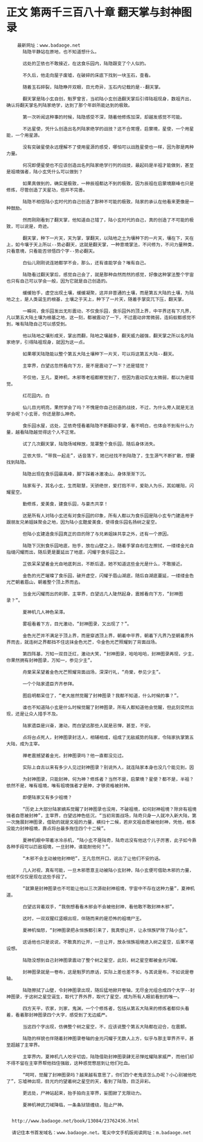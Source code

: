 # 正文 第两千三百八十章 翻天掌与封神图录
        最新网址：www.badaoge.net
          陆隐平静站在原地，也不知道想什么。
      
          远处的芷依也不敢接近，在这食乐园内，陆隐跟变了个人似的。
      
          不久后，他走向屋子废墟，在破碎的床底下找到一块玉石，查看。
      
          随着玉石碎裂，陆隐睁开双眼，目光奇异，玉石内记载的是--翻天掌。
      
          翻天掌是陆小玄自创，魁罗曾言，当初陆小玄创造翻天掌后引得陆祖现身，数祖齐出，确认将翻天掌名列陆家绝学，达到了那个年龄所能达到的极致。
      
          第一次听闻这种事的时候，陆隐感受不深，随着他修炼加深，却越发感觉不可能。
      
          不达星使，凭什么创造出名列陆家绝学的战技？这不合常理，启蒙境，星使，一个用星能，一个用星源。
      
          没有突破星使永远理解不了使用星源的感受，哪怕可以战胜星使也一样，因为那是两种力量。
      
          何况即便星使也不应该创造出名列陆家绝学行列的战技，最起码是半祖才能做到，甚至是祖境强者，陆小玄凭什么可以做到？
      
          如果真做到的，确实是极致，一种辰祖都达不到的极致，因为辰祖在启蒙境巅峰也只是修炼，尽管创造了天星功，但并不完善。
      
          陆隐不相信陆小玄时代的自己创造了那种不可能的极致，陆家的承认在他看来更像是一种鼓励。
      
          然而刚刚看到了翻天掌，他知道自己错了，陆小玄时代的自己，真的创造了不可能的极致，可以说是，奇迹。
      
          翻天掌，种下一片天，天为掌，掌翻天，以陆地之土为壤种下的一片天，壤在下，天在上，如今壤于天上所以--势必翻天，这就是翻天掌，一种意境掌法，不问修为，不问力量种类，只看意境，只看能否领悟四个字--势必翻天。
      
          白仙儿刚刚说连她都学不会，那么，还有谁能学会？唯有自己。
      
          陆隐看过翻天掌后，感觉自己会了，就是那种自然而然的感觉，好像这种掌法整个宇宙也只有自己可以学会一般，因为它就是自己创造的。
      
          缓缓抬手，虚空出现土壤，缓缓凝聚，这并非普通的土壤，而是第五大陆的土壤，为陆地之土，是人类诞生的根基，土壤之于天上，种下了一片天，随着手掌突兀下压，翻天掌。
      
          一瞬间，食乐园发出无形震动，不仅食乐园，食乐园外的顶上界，中平界还有下凡界，凡以第五大陆土壤为根基之地，这一刻，都被震动了一下，不过震动非常微弱，连蚂蚁都感觉不到，唯有陆隐自己可以感受到。
      
          他以陆地之壤形成天，掌出而翻，陆地之壤越多，翻天威力越强，翻天掌之所以名列陆家绝学，引得陆祖现身，就因为这一点。
      
          如果哪天陆隐能以整个第五大陆土壤种下一片天，可以将这第五大陆--翻天。
      
          主宰界，白望远忽然看向下方，是不是震动了一下？还是错觉？
      
          不仅他，王凡，夏神机，木邪等老祖都察觉到了，但因为震动实在太微弱，都以为是错觉。
      
          红花园内，白
      
          仙儿目光明亮，果然学会了吗？不愧是你自己创造的战技，不过，为什么旁人就是无法学会呢？小玄哥，你还是那么神奇。
      
          食乐园水屋，远处，芷依奇怪看着陆隐不断翻动手掌，看不明白，也体会不到有什么力量，越看陆隐越觉得这个人不正常。
      
          试了几次翻天掌，陆隐场域释放，笼罩整个食乐园，随后身体消失。
      
          芷依大惊，“带我一起走”，话音落下，她已经找不到陆隐了，生生源气不断扩散，想要找到陆隐。
      
          陆隐出现在食乐园最高峰，脚下踩着冰激凌山，身体渐渐下沉。
      
          陆家有子，其名小玄，生而聪慧，天骄绝世，爱打抱不平，爱助人为乐，其如暖阳，闪耀星空。
      
          勤修炼，爱美食，建食乐园，与豪杰共享！
      
          这是所有人对陆小玄还有对食乐园的印象，所有人都以为食乐园是陆小玄专门建造用于跟朋友兄弟姐妹聚会之地，因为陆小玄酷爱美食，使得食乐园名扬树之星空。
      
          但陆小玄建造食乐园真正的目的除了与兄弟姐妹共享之外，还有一个原因。
      
          陆隐下沉到食乐园地底，抬手，放在山壁之上，随着手掌自右往左擦拭，一缕缕金光自指缝闪耀而出，随后更是蔓延出了地底，闪耀于食乐园之上。
      
          芷依呆呆望着金光自地底刺出，不断后退，她不知道这些金光是什么，不敢接近。
      
          金色的光芒璀璨了食乐园，破开虚空，闪耀于眉山湖底，随后自湖底蔓延，一缕缕金色光芒朝着眉山，朝着整个顶上界而去。
      
          当金光闪耀而出的刹那，主宰界，白望远几人陡然起身，震撼看向下方，“封神图录？”。
      
          夏神机几人神色呆滞。
      
          雾祖看着下方，目光激动，“封神图录，又出现了？”。
      
          金色光芒并不满足于顶上界，而是穿透顶上界，朝着中平界，朝着下凡界乃至朝着界外界而去，就连树之界都挡不住这抹金色光芒，令金色光芒照耀到了背面战场。
      
          第四阵基，万知一双目泛红，激动大笑，“封神图录，哈哈哈哈，封神图录再现，少主，你果然拥有封神图录，万知一，参见少主”。
      
          舟棠呆呆望着金色光芒照耀背面战场，深深行礼，“舟棠，参见少主”。
      
          一个个陆家遗臣齐齐参拜。
      
          图启明都呆住了，“老大居然觉醒了封神图录？我都不知道，什么时候的事？”。
      
          谁也不知道陆小玄是什么时候觉醒了封神图录，所有人都知道他会觉醒，但此刻突然出现，还是让众人措手不及。
      
          陆家遗臣是兴奋，激动，而白望远那些人就是忌惮，甚至，不安。
      
          点将台点死人，封神图录封活人，相辅相成，组成了无敌威势的陆家，令陆家执掌第五大陆，成为主宰。
      
          禅老震撼望着金光，封神图录吗？他一直都没见过。
      
          实际上自古以来有多少人见过封神图录？别说外人，就连陆家本身也没几个能见到，因
      
          为封神图录，只能封神，何为神？修炼者？当然不是，启蒙境？星使？都不是，半祖？依然不是，唯有祖境，唯有祖境强者才是神，才够资格被封神。
      
          即便陆家又有多少祖境？
      
          “历史上大部分陆家嫡系觉醒了封神图录也没用，不破祖境，如何封神祖境？除非有祖境强者自愿被封神”，主宰界，白望远神色低沉，“当初背面战场，陆奇只身一人就冲入新大陆，第一次施展封神图录，借助的就是文祖的力量，横扫十二候，若非文祖自愿被他封神，凭他，根本没能力封神祖境，靠点将台最多拖住四个十二候”。
      
          夏神机眼中带着冰冷杀机，“陆小玄不是陆奇，陆奇远没有他这个儿子厉害，此子如今靠各种手段可以匹敌祖境，一旦封神，谁能耐他何？”。
      
          “木邪不会主动被他封神吧”，王凡忽然开口，说出了让他们不安的话。
      
          几人对视，真有可能，一旦木邪愿意主动被陆小玄封神，陆小玄便可借助木邪的力量，他就不仅仅是现在这些手段了。
      
          “就算是封神图录也不可能让他以三次源劫封神祖境，宇宙中不存在这种力量”，夏神机道。
      
          白望远背着双手，“我倒想看看木邪会不会被他封神，看他敢不敢封神木邪”。
      
          这时，一双双猩红竖眼出现，伴随而来的是恐怖的祖境尸王。
      
          夏神机恼怒，“封神图录把永恒族都引来了，我真想让开，让永恒族铲除了陆小玄”。
      
          这话他也只是说说，不敢真的让开，一旦让开，放永恒族祖境进入树之星空，后果不堪设想。
      
          陆隐没想到自己封神图录震动了整个树之星空，此刻，树之星空都被金光闪耀。
      
          封神图录就是一卷布，这是魁罗的原话，实际上差也差不多，与其说是布，不如说是卷轴。
      
          陆隐擦拭了山壁，令封神图录出现，随后猛地掀开卷轴，无尽金光组合成四个大字--封神图录，于这树之星空诞生，取代了界外界，取代了星空，成为所有人眼前看到的唯一。
      
          四方天平，农家，刘家，鬼渊，一个个修炼者，包括从第五大陆来的修炼者都仰头看着，看着那封神图录四个大字，感受到了无边威严。
      
          当这四个字出现，仿佛整个树之星空，不，应该说整个第五大陆都在迎合，在震颤。
      
          陆隐的样貌也伴随着封神图录卷轴的金光闪耀于无数人上方，似乎与那主宰界齐平，甚至超越了主宰界。
      
          主宰界内，夏神机几人咬牙切齿，陆隐借助封神图录肆无忌惮炫耀陆家威严，而他们却不得不留在主宰界帮他挡住强敌，这种感觉憋屈到让他们吐血。
      
          “呵呵，觉醒了封神图录吗？越来越有意思了，你们四个老鬼该怎么办呢？小心别被他吃了”，忘墟神出现，目光灼灼望着树之星空的天，看到了陆隐，目泛异彩。
      
          更远处，尸神站起来，抬手拍向主宰界，妄图掀了无限动力。
      
          夏神机神武刀域降临，一条条狱锁缠绕，阻止尸神。
      
      
      http://www.badaoge.net/book/13084/23762436.html
      
      请记住本书首发域名：www.badaoge.net。笔尖中文手机版阅读网址：m.badaoge.net